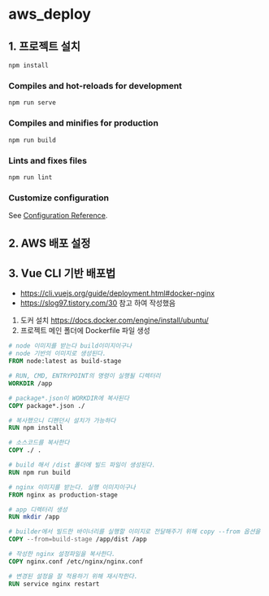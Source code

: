 # aws_deploy



## 1. 프로젝트 설치

```
npm install
```

### Compiles and hot-reloads for development
```
npm run serve
```

### Compiles and minifies for production
```
npm run build
```

### Lints and fixes files
```
npm run lint
```

### Customize configuration
See [Configuration Reference](https://cli.vuejs.org/config/).



## 2. AWS 배포 설정







## 3. Vue CLI 기반 배포법

- https://cli.vuejs.org/guide/deployment.html#docker-nginx 
- https://slog97.tistory.com/30 참고 하여 작성했음

1. 도커 설치 https://docs.docker.com/engine/install/ubuntu/
2. 프로젝트 메인 폴더에 Dockerfile 파일 생성

```dockerfile
# node 이미지를 받는다 build이미지이구나 
# node 기반의 이미지로 생성된다. 
FROM node:latest as build-stage 

# RUN, CMD, ENTRYPOINT의 명령이 실행될 디렉터리 
WORKDIR /app 

# package*.json이 WORKDIR에 복사된다 
COPY package*.json ./ 

# 복사했으니 디펜던시 설치가 가능하다 
RUN npm install 

# 소스코드를 복사한다 
COPY ./ . 

# build 해서 /dist 폴더에 빌드 파일이 생성된다. 
RUN npm run build 

# nginx 이미지를 받는다. 실행 이미지이구나 
FROM nginx as production-stage 

# app 디렉터리 생성 
RUN mkdir /app 

# builder에서 빌드한 바이너리를 실행할 이미지로 전달해주기 위해 copy --from 옵션을 사용하여 실행 이미지로 전달한다 
COPY --from=build-stage /app/dist /app 

# 작성한 nginx 설정파일을 복사한다. 
COPY nginx.conf /etc/nginx/nginx.conf 

# 변경된 설정을 잘 적용하기 위해 재시작한다. 
RUN service nginx restart 
```

